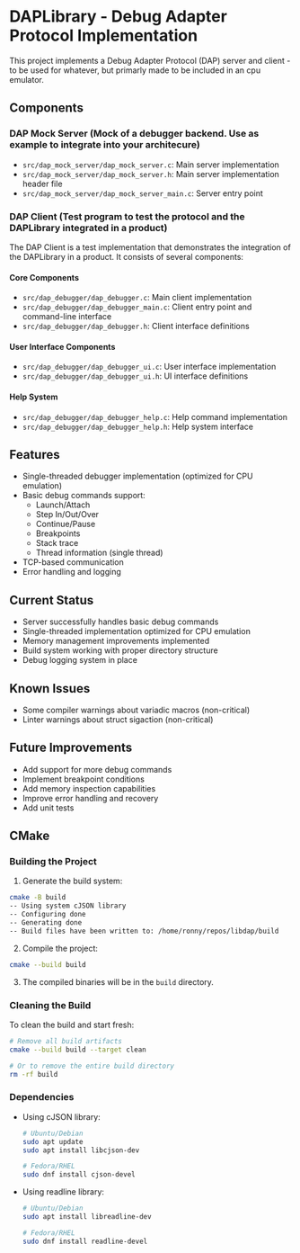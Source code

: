 # DAPLibrary - Debug Adapter Protocol Implementation

This project implements a Debug Adapter Protocol (DAP) server and client  - to be used for whatever, but primarly made to be included in an cpu emulator.

## Components

### DAP Mock Server (Mock of a debugger backend. Use as example to integrate into your architecure)
- `src/dap_mock_server/dap_mock_server.c`: Main server implementation
- `src/dap_mock_server/dap_mock_server.h`: Main server implementation header file
- `src/dap_mock_server/dap_mock_server_main.c`: Server entry point

### DAP Client (Test program to test the protocol and the DAPLibrary integrated in a product)

The DAP Client is a test implementation that demonstrates the integration of the DAPLibrary in a product. It consists of several components:

#### Core Components
- `src/dap_debugger/dap_debugger.c`: Main client implementation
- `src/dap_debugger/dap_debugger_main.c`: Client entry point and command-line interface
- `src/dap_debugger/dap_debugger.h`: Client interface definitions

#### User Interface Components
- `src/dap_debugger/dap_debugger_ui.c`: User interface implementation
- `src/dap_debugger/dap_debugger_ui.h`: UI interface definitions

#### Help System
- `src/dap_debugger/dap_debugger_help.c`: Help command implementation
- `src/dap_debugger/dap_debugger_help.h`: Help system interface

## Features

- Single-threaded debugger implementation (optimized for CPU emulation)
- Basic debug commands support:
  - Launch/Attach
  - Step In/Out/Over
  - Continue/Pause
  - Breakpoints
  - Stack trace
  - Thread information (single thread)
- TCP-based communication
- Error handling and logging

## Current Status

- Server successfully handles basic debug commands
- Single-threaded implementation optimized for CPU emulation
- Memory management improvements implemented
- Build system working with proper directory structure
- Debug logging system in place

## Known Issues

- Some compiler warnings about variadic macros (non-critical)
- Linter warnings about struct sigaction (non-critical)

## Future Improvements

- Add support for more debug commands
- Implement breakpoint conditions
- Add memory inspection capabilities
- Improve error handling and recovery
- Add unit tests 


## CMake

### Building the Project

1. Generate the build system:
```bash
cmake -B build
-- Using system cJSON library
-- Configuring done
-- Generating done
-- Build files have been written to: /home/ronny/repos/libdap/build
```

2. Compile the project:
```bash
cmake --build build
```

3. The compiled binaries will be in the `build` directory.

### Cleaning the Build

To clean the build and start fresh:

```bash
# Remove all build artifacts
cmake --build build --target clean

# Or to remove the entire build directory
rm -rf build
```

### Dependencies

- Using cJSON library:
  ```bash
  # Ubuntu/Debian
  sudo apt update
  sudo apt install libcjson-dev

  # Fedora/RHEL
  sudo dnf install cjson-devel
  ```

- Using readline library:
  ```bash
  # Ubuntu/Debian
  sudo apt install libreadline-dev
  
  # Fedora/RHEL
  sudo dnf install readline-devel
  ```
